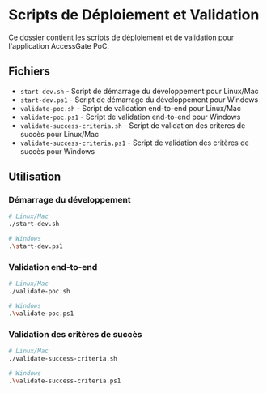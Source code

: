 # Scripts de Déploiement et Validation

Ce dossier contient les scripts de déploiement et de validation pour l'application AccessGate PoC.

## Fichiers

- `start-dev.sh` - Script de démarrage du développement pour Linux/Mac
- `start-dev.ps1` - Script de démarrage du développement pour Windows
- `validate-poc.sh` - Script de validation end-to-end pour Linux/Mac
- `validate-poc.ps1` - Script de validation end-to-end pour Windows
- `validate-success-criteria.sh` - Script de validation des critères de succès pour Linux/Mac
- `validate-success-criteria.ps1` - Script de validation des critères de succès pour Windows

## Utilisation

### Démarrage du développement
```bash
# Linux/Mac
./start-dev.sh

# Windows
.\start-dev.ps1
```

### Validation end-to-end
```bash
# Linux/Mac
./validate-poc.sh

# Windows
.\validate-poc.ps1
```

### Validation des critères de succès
```bash
# Linux/Mac
./validate-success-criteria.sh

# Windows
.\validate-success-criteria.ps1
```
